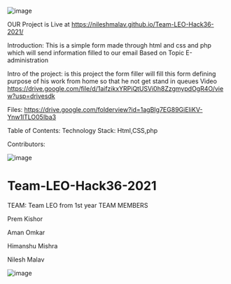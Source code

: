 
![image](https://user-images.githubusercontent.com/76725762/114281114-29907800-9a5a-11eb-86cc-fe3867541e0c.png)



OUR Project is Live at https://nileshmalav.github.io/Team-LEO-Hack36-2021/

Introduction:
This is a simple form made through html and css and php which will send information filled to our email
Based on Topic E-administration

Intro of the project:
is this project the form filler will fill this form defining purpose of his work from home so that he not get stand in queues
Video https://drive.google.com/file/d/1aifzikxYRPiQtUSVi0h8ZzgmypdOgR4O/view?usp=drivesdk

Files: https://drive.google.com/folderview?id=1agBIg7EG89GiEIiKV-Ynw1lTLO05Iba3

Table of Contents:
Technology Stack: Html,CSS,php

Contributors:

![image](https://user-images.githubusercontent.com/76725762/114281115-2bf2d200-9a5a-11eb-9956-b82b05d4726a.png)

# Team-LEO-Hack36-2021
TEAM: Team LEO
from 1st year
TEAM MEMBERS

Prem Kishor

Aman Omkar

Himanshu Mishra

Nilesh Malav

![image](https://user-images.githubusercontent.com/76725762/114281116-2eedc280-9a5a-11eb-8eee-250b653b67e2.png)
